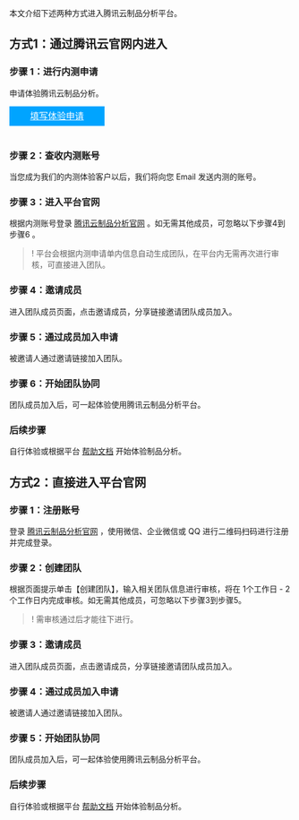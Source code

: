 本文介绍下述两种方式进入腾讯云制品分析平台。
## 方式1：通过腾讯云官网内进入[](id:mode1)

### 步骤 1：进行内测申请

申请体验腾讯云制品分析。

<div style="background-color:#00A4FF; width: 170px; height: 35px; line-height:35px; text-align:center;"><a href="https://cloud.tencent.com/apply/p/2yrp2vria8t" target="_blank"  style="color: white; font-size:16px;">填写体验申请</a></div>
</br>

### 步骤 2：查收内测账号

当您成为我们的内测体验客户以后，我们将向您 Email 发送内测的账号。

### 步骤 3：进入平台官网

根据内测账号登录 [腾讯云制品分析官网](https://tpa.tencent.com) 。如无需其他成员，可忽略以下步骤4到步骤6 。

> ! 平台会根据内测申请单内信息自动生成团队，在平台内无需再次进行审核，可直接进入团队。

### 步骤 4：邀请成员

进入团队成员页面，点击邀请成员，分享链接邀请团队成员加入。

### 步骤 5：通过成员加入申请

被邀请人通过邀请链接加入团队。

### 步骤 6：开始团队协同

团队成员加入后，可一起体验使用腾讯云制品分析平台。

### 后续步骤

自行体验或根据平台 [帮助文档](https://tpa.tencent.com/docs/zh/) 开始体验制品分析。

## 方式2：直接进入平台官网[](id:mode2)

### 步骤 1：注册账号

登录 [腾讯云制品分析官网](https://tpa.tencent.com) ，使用微信、企业微信或 QQ 进行二维码扫码进行注册并完成登录。

### 步骤 2：创建团队

根据页面提示单击【创建团队】，输入相关团队信息进行审核，将在 1个工作日 - 2 个工作日内完成审核。如无需其他成员，可忽略以下步骤3到步骤5。

> ! 需审核通过后才能往下进行。

### 步骤 3：邀请成员

进入团队成员页面，点击邀请成员，分享链接邀请团队成员加入。

### 步骤 4：通过成员加入申请

被邀请人通过邀请链接加入团队。

### 步骤 5：开始团队协同

团队成员加入后，可一起体验使用腾讯云制品分析平台。

### 后续步骤

自行体验或根据平台 [帮助文档](https://tpa.tencent.com/docs/zh/) 开始体验制品分析。
